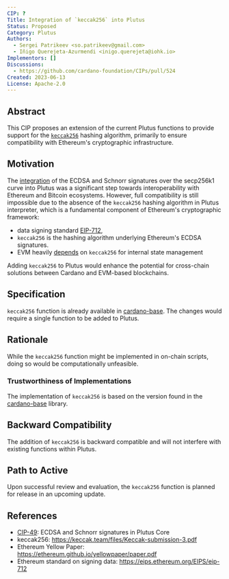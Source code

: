 ```yaml
---
CIP: ?
Title: Integration of `keccak256` into Plutus
Status: Proposed
Category: Plutus
Authors: 
  - Sergei Patrikeev <so.patrikeev@gmail.com>
  - Iñigo Querejeta-Azurmendi <inigo.querejeta@iohk.io>
Implementors: []
Discussions: 
  - https://github.com/cardano-foundation/CIPs/pull/524
Created: 2023-06-13
License: Apache-2.0
---
```


## Abstract
This CIP proposes an extension of the current Plutus functions to provide support for the [`keccak256`](https://keccak.team/files/Keccak-submission-3.pdf) hashing algorithm,
primarily to ensure compatibility with Ethereum's cryptographic infrastructure.

## Motivation

The [integration](https://github.com/input-output-hk/cardano-base/pull/252) of the ECDSA and Schnorr signatures over the secp256k1 curve into Plutus was a significant 
step towards interoperability with Ethereum and Bitcoin ecosystems. However, full compatibility is still impossible 
due to the absence of the `keccak256` hashing algorithm in Plutus interpreter, 
which is a fundamental component of Ethereum's cryptographic framework:
- data signing standard [EIP-712](https://eips.ethereum.org/EIPS/eip-712), 
- `keccak256` is the hashing algorithm underlying Ethereum's ECDSA signatures. 
- EVM heavily [depends](https://ethereum.github.io/yellowpaper/paper.pdf) on `keccak256` for internal state management

Adding `keccak256` to Plutus would enhance the potential for cross-chain solutions between Cardano and EVM-based blockchains.

## Specification
`keccak256` function is already available in [cardano-base](https://github.com/input-output-hk/cardano-base/blob/master/cardano-crypto-class/src/Cardano/Crypto/Hash/Keccak256.hs).
The changes would require a single function to be added to Plutus.

## Rationale
While the `keccak256` function might be implemented in on-chain scripts, doing so would be computationally unfeasible. 

### Trustworthiness of Implementations
The implementation of `keccak256` is based on the version found in the [cardano-base](https://github.com/input-output-hk/cardano-base/blob/master/cardano-crypto-class/src/Cardano/Crypto/Hash/Keccak256.hs) library.

## Backward Compatibility
The addition of `keccak256` is backward compatible and will not interfere with existing functions within Plutus.

## Path to Active
Upon successful review and evaluation, the `keccak256` function is planned for release in an upcoming update.

## References
- [CIP-49](https://github.com/cardano-foundation/CIPs/blob/master/CIP-0049/README.md): ECDSA and Schnorr signatures in Plutus Core 
- keccak256: https://keccak.team/files/Keccak-submission-3.pdf
- Ethereum Yellow Paper: https://ethereum.github.io/yellowpaper/paper.pdf
- Ethereum standard on signing data: https://eips.ethereum.org/EIPS/eip-712